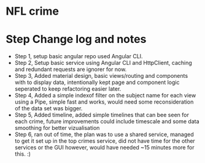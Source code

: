 # NFL crime

# Step Change log and notes
- Step 1, setup basic angular repo used Angular CLI.
- Step 2, Setup basic service using Angular CLI and HttpClient, caching and redundant requests are ignorer for now.
- Step 3, Added material design, basic views/routing and components with to display data, intentionally kept page and component logic seperated to keep refactoring easier later.
- Step 4, Added a simple indexof filter on the subject name for each view using a Pipe, simple fast and works, would need some reconsideration of the data set was bigger.
- Step 5, Added timeline, added simple timelines that can bee seen for each crime, future improvements could include timescale and some data smoothing for better vizualisation
- Step 6, ran out of time, the plan was to use a shared service, managed to get it set up in the top crimes service, did not have time for the other services or the GUI however, would have needed ~15 minutes more for this. :)